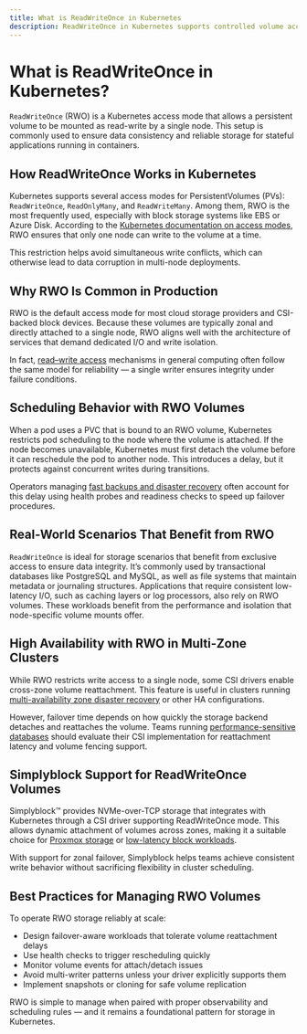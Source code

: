 ```yaml
---
title: What is ReadWriteOnce in Kubernetes
description: ReadWriteOnce in Kubernetes supports controlled volume access, often used for monolithic apps or single-instance database containers.
---
```

# What is ReadWriteOnce in Kubernetes?

`ReadWriteOnce` (RWO) is a Kubernetes access mode that allows a persistent volume to be mounted as read-write by a single node. This setup is commonly used to ensure data consistency and reliable storage for stateful applications running in containers.

## How ReadWriteOnce Works in Kubernetes

Kubernetes supports several access modes for PersistentVolumes (PVs): `ReadWriteOnce`, `ReadOnlyMany`, and `ReadWriteMany`. Among them, RWO is the most frequently used, especially with block storage systems like EBS or Azure Disk. According to the [Kubernetes documentation on access modes](https://kubernetes.io/docs/concepts/storage/persistent-volumes/#access-modes), RWO ensures that only one node can write to the volume at a time.

This restriction helps avoid simultaneous write conflicts, which can otherwise lead to data corruption in multi-node deployments.

## Why RWO Is Common in Production

RWO is the default access mode for most cloud storage providers and CSI-backed block devices. Because these volumes are typically zonal and directly attached to a single node, RWO aligns well with the architecture of services that demand dedicated I/O and write isolation.

In fact, [read–write access](https://en.wikipedia.org/wiki/Read%E2%80%93write_access) mechanisms in general computing often follow the same model for reliability — a single writer ensures integrity under failure conditions.

## Scheduling Behavior with RWO Volumes

When a pod uses a PVC that is bound to an RWO volume, Kubernetes restricts pod scheduling to the node where the volume is attached. If the node becomes unavailable, Kubernetes must first detach the volume before it can reschedule the pod to another node. This introduces a delay, but it protects against concurrent writes during transitions.

Operators managing [fast backups and disaster recovery](https://www.simplyblock.io/use-cases/fast-backups-and-disaster-recovery/) often account for this delay using health probes and readiness checks to speed up failover procedures.

## Real-World Scenarios That Benefit from RWO

`ReadWriteOnce` is ideal for storage scenarios that benefit from exclusive access to ensure data integrity. It’s commonly used by transactional databases like PostgreSQL and MySQL, as well as file systems that maintain metadata or journaling structures. Applications that require consistent low-latency I/O, such as caching layers or log processors, also rely on RWO volumes. These workloads benefit from the performance and isolation that node-specific volume mounts offer.

## High Availability with RWO in Multi-Zone Clusters

While RWO restricts write access to a single node, some CSI drivers enable cross-zone volume reattachment. This feature is useful in clusters running [multi-availability zone disaster recovery](https://www.simplyblock.io/use-cases/multi-availability-zone-disaster-recovery/) or other HA configurations.

However, failover time depends on how quickly the storage backend detaches and reattaches the volume. Teams running [performance-sensitive databases](https://www.simplyblock.io/use-cases/database-performance-optimization/) should evaluate their CSI implementation for reattachment latency and volume fencing support.

## Simplyblock Support for ReadWriteOnce Volumes

Simplyblock™ provides NVMe-over-TCP storage that integrates with Kubernetes through a CSI driver supporting ReadWriteOnce mode. This allows dynamic attachment of volumes across zones, making it a suitable choice for [Proxmox storage](https://www.simplyblock.io/use-cases/proxmox-storage/) or [low-latency block workloads](https://www.simplyblock.io/use-cases/nvme-over-tcp-storage/).

With support for zonal failover, Simplyblock helps teams achieve consistent write behavior without sacrificing flexibility in cluster scheduling.

## Best Practices for Managing RWO Volumes

To operate RWO storage reliably at scale:

- Design failover-aware workloads that tolerate volume reattachment delays  
- Use health checks to trigger rescheduling quickly  
- Monitor volume events for attach/detach issues  
- Avoid multi-writer patterns unless your driver explicitly supports them  
- Implement snapshots or cloning for safe volume replication

RWO is simple to manage when paired with proper observability and scheduling rules — and it remains a foundational pattern for storage in Kubernetes.
